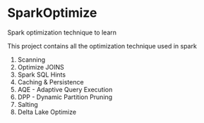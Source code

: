 # SparkOptimize
Spark optimization technique to learn

This project contains all the optimization technique used in spark
1. Scanning
2. Optimize JOINS
3. Spark SQL Hints
4. Caching & Persistence
5. AQE -  Adaptive Query Execution
6. DPP - Dynamic Partition Pruning
7. Salting
8. Delta Lake Optimize
